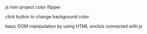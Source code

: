 js mini project color flipper

click button to change background color

basic DOM manipulation by using HTML onclick connected with js
